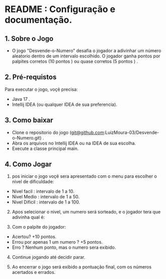 
# README : Configuração e documentação.

## 1. Sobre o Jogo
* O jogo "Desvende-o-Numero" desafia o jogador a adivinhar um número aleatorio dentro de um intervalo escolhido. O jogador ganha pontos por palpites corretos (10 pontos ) ou quase corretos (5 pontos ) .

## 2. Pré-requistos
Para executar o jogo, voçê precisa:
* Java 17 .
* Intellij IDEA (ou qualquer IDEA de sua preferencia).

## 3. Como baixar
* Clone o repositorio do jogo (git@github.com:LuizMoura-03/Desvende-o-Numero.git) .
* Abra os arquivos no Intellij IDEA ou na IDEA de sua escolha.
* Execute a classe principal main.
## 4. Como Jogar
1. pos iniciar o jogo voçê sera apresentado com o menu para escolher o nivel de dificuldade:
* Nivel facil : intervalo de 1 a 10.
* Nivel Medio : intervalo de 1 a 50.
* Nivel Dificil : intervalo de 1 a 100.
2. Apos selecionar o nivel, um numero será sorteado, e o jogador tera que adivinha qual é:


3. Com o palpite do jogador:
* Acertou? +10 pontos.
* Errou por apenas 1 um numero ? +5 pontos.
* Erro ? Nenhum ponto, mas o numero sera exibido.
4. Continue jogando até decidir parar.


5.  Ao encerrar o jogo será exibido a pontuação final, com os números acertados e errados.
